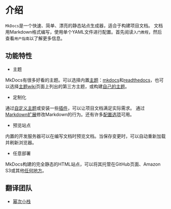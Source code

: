 # 介绍

`MkDocs`是一个快速、简单、漂亮的静态站点生成器，适合于构建项目文档。
文档用Markdown格式编写，使用单个YAML文件进行配置。首先阅读`入门教程`，然后查看`用户指南`以了解更多信息。

## 功能特性

- 主题

MkDocs有很多好看的主题。可以选择内置[主题][theme]：[mkdocs][mkdocs-theme]和[readthedocs][readthedocs-theme]，也可以选择[主题wiki][third-party-themes]页面上列出的第三方主题，或构建[自己的主题][dev-guide]。

[third-party-themes]:https://github.com/mkdocs/mkdocs/wiki/MkDocs-Themes
[mkdocs-theme]:/user-guide/choose-theme.md#mkdocs
[readthedocs-theme]:/user-guide/choose-theme.md#readthedocs
[dev-guide]:/dev-guide/themes.md
[theme]:/user-guide/choose-theme.md

- 定制化

通过[自定义主题][custome-your-theme]或安装一些[插件][plugin]，可以让项目文档满足实际需求。
通过[Markdown扩展][markdown-extension]修改Markdown的行为。还有许多[配置选项][configuration]可用。

[custome-your-theme]: ./user-guide/custom-theme.md
[plugin]: ./user-guide/configuration.md#插件
[markdown-extension]: ./user-guide/configuration.md#markdown_extensions
[configuration]: ./user-guide/configuration.md

- 预览站点

内置的开发服务器可以在编写文档时预览文档。当保存变更时，可以自动重新加载并刷新浏览器。

- 任意部署

MkDocs构建的完全静态的HTML站点，可以将其托管在GitHub页面、Amazon S3或其他[任何地方][anywhere]。

[anywhere]: ./user-guide/deploy-docs.md


## 翻译团队

- [幂次小栈](https://doc.mici.tech)



